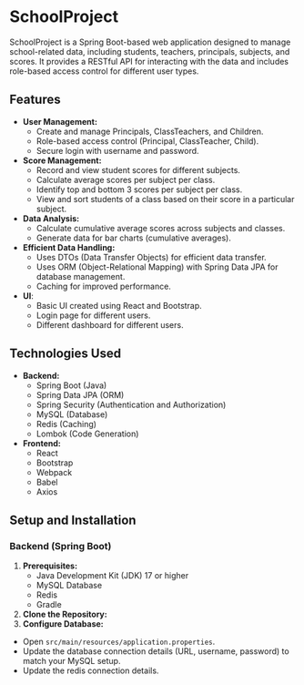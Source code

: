 # SchoolProject

SchoolProject is a Spring Boot-based web application designed to manage school-related data, including students, teachers, principals, subjects, and scores. It provides a RESTful API for interacting with the data and includes role-based access control for different user types.

## Features

*   **User Management:**
    *   Create and manage Principals, ClassTeachers, and Children.
    *   Role-based access control (Principal, ClassTeacher, Child).
    *   Secure login with username and password.
*   **Score Management:**
    *   Record and view student scores for different subjects.
    *   Calculate average scores per subject per class.
    *   Identify top and bottom 3 scores per subject per class.
    *   View and sort students of a class based on their score in a particular subject.
*   **Data Analysis:**
    *   Calculate cumulative average scores across subjects and classes.
    *   Generate data for bar charts (cumulative averages).
*   **Efficient Data Handling:**
    *   Uses DTOs (Data Transfer Objects) for efficient data transfer.
    *   Uses ORM (Object-Relational Mapping) with Spring Data JPA for database management.
    *   Caching for improved performance.
* **UI**:
    * Basic UI created using React and Bootstrap.
    * Login page for different users.
    * Different dashboard for different users.

## Technologies Used

*   **Backend:**
    *   Spring Boot (Java)
    *   Spring Data JPA (ORM)
    *   Spring Security (Authentication and Authorization)
    *   MySQL (Database)
    *   Redis (Caching)
    *   Lombok (Code Generation)
*   **Frontend:**
    *   React
    *   Bootstrap
    *   Webpack
    *   Babel
    *   Axios

## Setup and Installation

### Backend (Spring Boot)

1.  **Prerequisites:**
    *   Java Development Kit (JDK) 17 or higher
    *   MySQL Database
    *   Redis
    *   Gradle
2.  **Clone the Repository:**
3.  **Configure Database:**
   *   Open `src/main/resources/application.properties`.
   *   Update the database connection details (URL, username, password) to match your MySQL setup.
   *   Update the redis connection details.
    